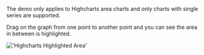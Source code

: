 The demo only applies to Highcharts area charts and only charts with single series are supported.

Drag on the graph from one point to another point and you can see the area in between is highlighted.

!['Highcharts Highlighted Area']('screenshot.png?raw=true' 'Highcharts Highlighted Area')